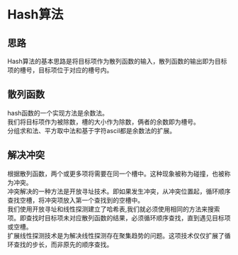 # Hash算法
## 思路
Hash算法的基本思路是将目标项作为散列函数的输入，散列函数的输出即为目标项的槽号，目标项位于对应的槽号内。

## 散列函数
hash函数的一个实现方法是余数法。  
我们将目标项作为被除数，槽的大小作为除数，俩者的余数即为槽号。  
分组求和法、平方取中法和基于字符ascil都是余数法的扩展。

## 解决冲突  
根据散列函数，两个或更多项将需要在同一个槽中。这种现象被称为碰撞，也被称为冲突。  
冲突解决的一种方法是开放寻址技术。即如果发生冲突，从冲突位置起，循环顺序查找空槽，将冲突项放入第一个查找到的空槽中。  
我们使用开放寻址和线性探测建立了哈希表,我们就必须使用相同的方法来搜索项。即查找时目标项未对应散列函数的结果，必须循环顺序查找，直到遇见目标项或空槽。  
扩展线性探测技术是为解决线性探测存在聚集趋势的问题。这项技术仅仅扩展了循环查找的步长，而非原先的顺序查找。  


